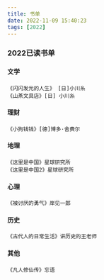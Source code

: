 ```yaml
---
title: 书单
date: 2022-11-09 15:40:23
tags: [2022]
---
```

### 2022已读书单
#### 文学
    《闪闪发光的人生》 [日]小川糸
    《山茶文具店》[日] 小川糸
#### 理财
    《小狗钱钱》[德]博多·舍费尔
#### 地理
    《这里是中国》星球研究所
    《这里是中国2》星球研究所
#### 心理
    《被讨厌的勇气》岸见一郎
#### 历史
    《古代人的日常生活》讲历史的王老师
#### 其他
    《凡人修仙传》忘语